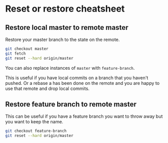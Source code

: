 # Reset or restore cheatsheet


## Restore local master to remote master

Restore your master branch to the state on the remote. 

```sh
git checkout master
git fetch
git reset --hard origin/master
```

You can also replace instances of `master` with `feature-branch`.

This is useful if you have local commits on a branch that you haven't pushed. Or a rebase a has been done on the remote and you are happy to use that remote and drop local commits.

## Restore feature branch to remote master


This can be useful if you have a feature branch you want to throw away but you want to keep the name.

```sh
git checkout feature-branch
git reset --hard origin/master
```
<!--stackedit_data:
eyJoaXN0b3J5IjpbMjA1MjQ3MTc5N119
-->